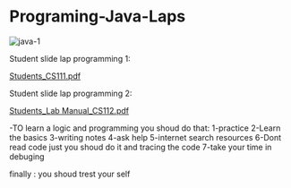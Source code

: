 # Programing-Java-Laps


![java-1](https://user-images.githubusercontent.com/70041510/146640353-722671de-aabc-4ad3-b891-93f27b923816.jpg)

Student slide lap programming 1:

[Students_CS111.pdf](https://github.com/ghada233/Programing-Java-Laps/files/7739196/Students_CS111.pdf)

Student slide lap programming 2:

[Students_Lab Manual_CS112.pdf](https://github.com/ghada233/Programing-Java-Laps/files/7739198/Students_Lab.Manual_CS112.pdf)

-TO learn a logic and programming you shoud do that:
1-practice
2-Learn the basics
3-writing notes
4-ask help
5-internet search resources
6-Dont read code just you shoud do it and tracing the code 
7-take your time in debuging 

finally : you shoud trest your self 
